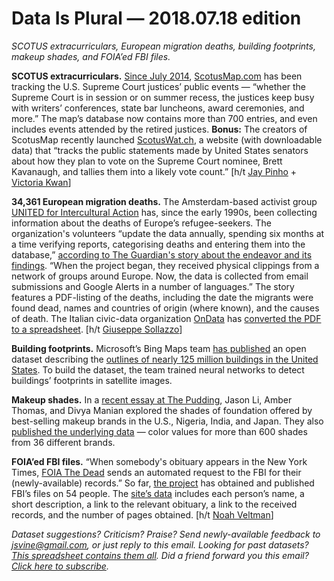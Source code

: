Data Is Plural — 2018.07.18 edition
===================================

*SCOTUS extracurriculars, European migration deaths, building footprints, makeup shades, and FOIA’ed FBI files.*


__SCOTUS extracurriculars.__ [Since July 2014](http://www.scotusmap.com/posts/1), [ScotusMap.com](http://www.scotusmap.com/) has been tracking the U.S. Supreme Court justices’ public events — “whether the Supreme Court is in session or on summer recess, the justices keep busy with writers’ conferences, state bar luncheons, award ceremonies, and more.” The map’s database now contains more than 700 entries, and even includes events attended by the retired justices. __Bonus:__ The creators of ScotusMap recently launched [ScotusWat.ch](http://www.scotuswat.ch/), a website (with downloadable data) that “tracks the public statements made by United States senators about how they plan to vote on the Supreme Court nominee, Brett Kavanaugh, and tallies them into a likely vote count.” [h/t [Jay Pinho](https://twitter.com/jaypinho) + [Victoria Kwan](https://twitter.com/victoriakwan_)]


__34,361 European migration deaths.__ The Amsterdam-based activist group [UNITED for Intercultural Action](http://www.unitedagainstracism.org/) has, since the early 1990s, been collecting information about the deaths of Europe’s refugee-seekers. The organization's volunteers “update the data annually, spending six months at a time verifying reports, categorising deaths and entering them into the database,” [according to The Guardian's story about the endeavor and its findings](https://www.theguardian.com/world/2018/jun/20/the-list-europe-migrant-bodycount). “When the project began, they received physical clippings from a network of groups around Europe. Now, the data is collected from email submissions and Google Alerts in a number of languages.” The story features a PDF-listing of the deaths, including the date the migrants were found dead, names and countries of origin (where known), and the causes of death. The Italian civic-data organization [OnData](http://ondata.it/) has [converted the PDF to a spreadsheet](https://github.com/ondata/the-list). [h/t [Giuseppe Sollazzo](https://us5.campaign-archive.com/?u=77ecabbd32e97a6caa9d7d40b&id=715ce882b7)]


__Building footprints.__ Microsoft’s Bing Maps team [has published](https://blogs.bing.com/maps/2018-06/microsoft-releases-125-million-building-footprints-in-the-us-as-open-data) an open dataset describing the [outlines of nearly 125 million buildings in the United States](https://github.com/Microsoft/USBuildingFootprints). To build the dataset, the team trained neural networks to detect buildings’ footprints in satellite images.


__Makeup shades.__ In a [recent essay at The Pudding](https://pudding.cool/2018/06/makeup-shades/), Jason Li, Amber Thomas, and Divya Manian explored the shades of foundation offered by best-selling makeup brands in the U.S., Nigeria, India, and Japan. They also [published the underlying data](https://github.com/the-pudding/data/tree/master/makeup-shades) — color values for more than 600 shades from 36 different brands.


__FOIA’ed FBI files.__ “When somebody's obituary appears in the New York Times, [FOIA The Dead](https://foiathedead.org/about/) sends an automated request to the FBI for their (newly-available) records.” So far, [the project](https://foiathedead.org/) has obtained and published FBI’s files on 54 people. The [site’s data](https://foiathedead.org/entries.json) includes each person’s name, a short description, a link to the relevant obituary, a link to the received records, and the number of pages obtained. [h/t [Noah Veltman](https://noahveltman.com/)]


*Dataset suggestions? Criticism? Praise? Send newly-available feedback to <jsvine@gmail.com>, or just reply to this email. Looking for past datasets? [This spreadsheet contains them all](https://docs.google.com/spreadsheets/d/1wZhPLMCHKJvwOkP4juclhjFgqIY8fQFMemwKL2c64vk). Did a friend forward you this email? [Click here to subscribe](https://tinyletter.com/data-is-plural).*